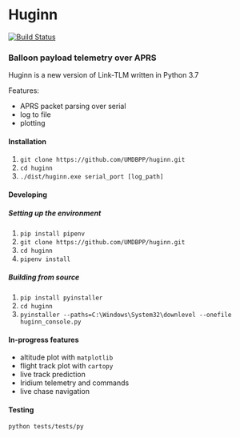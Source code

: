 # Huginn 

[![Build Status](https://travis-ci.org/UMDBPP/huginn.svg?branch=master)](https://travis-ci.org/UMDBPP/huginn)

### Balloon payload telemetry over APRS

Huginn is a new version of Link-TLM written in Python 3.7

Features:
- APRS packet parsing over serial
- log to file
- plotting

#### Installation

1. `git clone https://github.com/UMDBPP/huginn.git`
2. `cd huginn`
3. `./dist/huginn.exe serial_port [log_path]`
 
#### Developing

##### Setting up the environment

1. `pip install pipenv`
2. `git clone https://github.com/UMDBPP/huginn.git` 
3. `cd huginn`
4. `pipenv install`

##### Building from source

1. `pip install pyinstaller`
2. `cd huginn`
3. `pyinstaller --paths=C:\Windows\System32\downlevel --onefile huginn_console.py`

#### In-progress features

- altitude plot with `matplotlib`
- flight track plot with `cartopy`
- live track prediction
- Iridium telemetry and commands
- live chase navigation

#### Testing

`python tests/tests/py`
